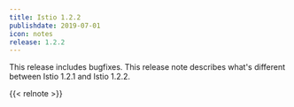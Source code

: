 ```yaml
---
title: Istio 1.2.2
publishdate: 2019-07-01
icon: notes
release: 1.2.2
---
```


This release includes bugfixes.  This release note describes what's different between Istio 1.2.1 and Istio 1.2.2.

{{< relnote >}}
